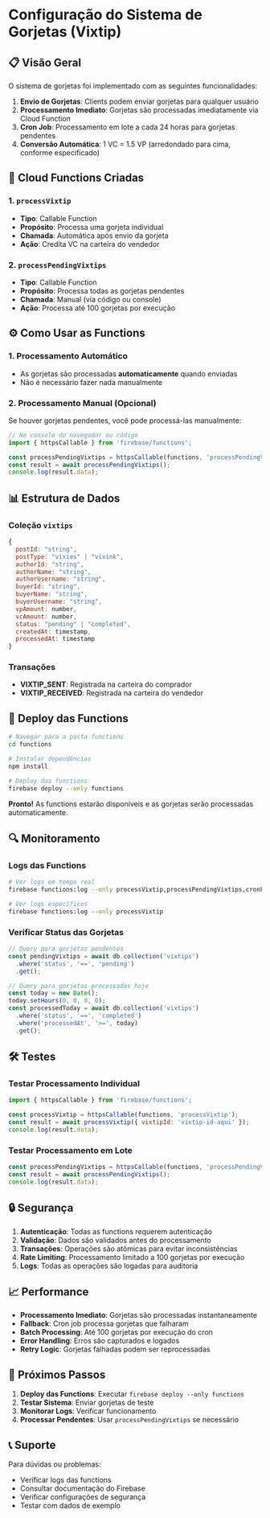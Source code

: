 # Configuração do Sistema de Gorjetas (Vixtip)

## 📋 Visão Geral

O sistema de gorjetas foi implementado com as seguintes funcionalidades:

1. **Envio de Gorjetas**: Clients podem enviar gorjetas para qualquer usuário
2. **Processamento Imediato**: Gorjetas são processadas imediatamente via Cloud Function
3. **Cron Job**: Processamento em lote a cada 24 horas para gorjetas pendentes
4. **Conversão Automática**: 1 VC = 1.5 VP (arredondado para cima, conforme especificado)

## 🔧 Cloud Functions Criadas

### 1. `processVixtip`
- **Tipo**: Callable Function
- **Propósito**: Processa uma gorjeta individual
- **Chamada**: Automática após envio da gorjeta
- **Ação**: Credita VC na carteira do vendedor

### 2. `processPendingVixtips`
- **Tipo**: Callable Function
- **Propósito**: Processa todas as gorjetas pendentes
- **Chamada**: Manual (via código ou console)
- **Ação**: Processa até 100 gorjetas por execução

## ⚙️ Como Usar as Functions

### 1. Processamento Automático
- As gorjetas são processadas **automaticamente** quando enviadas
- Não é necessário fazer nada manualmente

### 2. Processamento Manual (Opcional)
Se houver gorjetas pendentes, você pode processá-las manualmente:

```javascript
// No console do navegador ou código
import { httpsCallable } from 'firebase/functions';

const processPendingVixtips = httpsCallable(functions, 'processPendingVixtips');
const result = await processPendingVixtips();
console.log(result.data);
```

## 📊 Estrutura de Dados

### Coleção `vixtips`
```javascript
{
  postId: "string",
  postType: "vixies" | "vixink",
  authorId: "string",
  authorName: "string",
  authorUsername: "string",
  buyerId: "string",
  buyerName: "string",
  buyerUsername: "string",
  vpAmount: number,
  vcAmount: number,
  status: "pending" | "completed",
  createdAt: timestamp,
  processedAt: timestamp
}
```

### Transações
- **VIXTIP_SENT**: Registrada na carteira do comprador
- **VIXTIP_RECEIVED**: Registrada na carteira do vendedor

## 🚀 Deploy das Functions

```bash
# Navegar para a pasta functions
cd functions

# Instalar dependências
npm install

# Deploy das functions
firebase deploy --only functions
```

**Pronto!** As functions estarão disponíveis e as gorjetas serão processadas automaticamente.

## 🔍 Monitoramento

### Logs das Functions
```bash
# Ver logs em tempo real
firebase functions:log --only processVixtip,processPendingVixtips,cronProcessVixtips

# Ver logs específicos
firebase functions:log --only processVixtip
```

### Verificar Status das Gorjetas
```javascript
// Query para gorjetas pendentes
const pendingVixtips = await db.collection('vixtips')
  .where('status', '==', 'pending')
  .get();

// Query para gorjetas processadas hoje
const today = new Date();
today.setHours(0, 0, 0, 0);
const processedToday = await db.collection('vixtips')
  .where('status', '==', 'completed')
  .where('processedAt', '>=', today)
  .get();
```

## 🛠️ Testes

### Testar Processamento Individual
```javascript
import { httpsCallable } from 'firebase/functions';

const processVixtip = httpsCallable(functions, 'processVixtip');
const result = await processVixtip({ vixtipId: 'vixtip-id-aqui' });
console.log(result.data);
```

### Testar Processamento em Lote
```javascript
const processPendingVixtips = httpsCallable(functions, 'processPendingVixtips');
const result = await processPendingVixtips();
console.log(result.data);
```

## 🔒 Segurança

1. **Autenticação**: Todas as functions requerem autenticação
2. **Validação**: Dados são validados antes do processamento
3. **Transações**: Operações são atômicas para evitar inconsistências
4. **Rate Limiting**: Processamento limitado a 100 gorjetas por execução
5. **Logs**: Todas as operações são logadas para auditoria

## 📈 Performance

- **Processamento Imediato**: Gorjetas são processadas instantaneamente
- **Fallback**: Cron job processa gorjetas que falharam
- **Batch Processing**: Até 100 gorjetas por execução do cron
- **Error Handling**: Erros são capturados e logados
- **Retry Logic**: Gorjetas falhadas podem ser reprocessadas

## 🎯 Próximos Passos

1. **Deploy das Functions**: Executar `firebase deploy --only functions`
2. **Testar Sistema**: Enviar gorjetas de teste
3. **Monitorar Logs**: Verificar funcionamento
4. **Processar Pendentes**: Usar `processPendingVixtips` se necessário

## 📞 Suporte

Para dúvidas ou problemas:
- Verificar logs das functions
- Consultar documentação do Firebase
- Verificar configurações de segurança
- Testar com dados de exemplo
